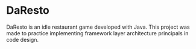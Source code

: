 # DaResto

DaResto is an idle restaurant game developed with Java. This project was made to practice implementing framework layer architecture principals in code design.
